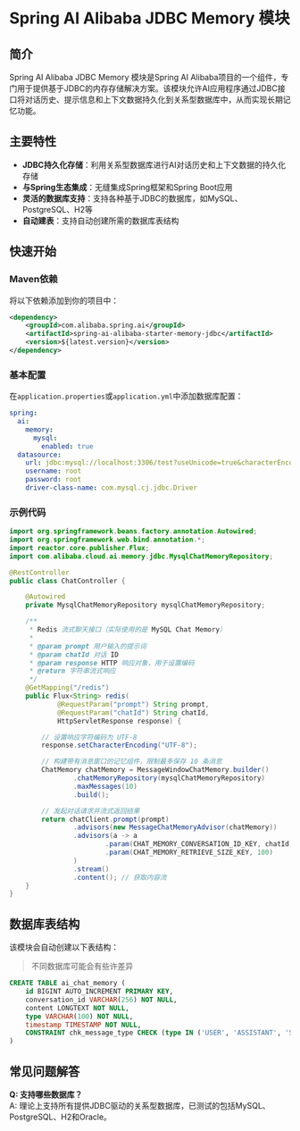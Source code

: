# Spring AI Alibaba JDBC Memory 模块

## 简介

Spring AI Alibaba JDBC Memory 模块是Spring AI Alibaba项目的一个组件，专门用于提供基于JDBC的内存存储解决方案。该模块允许AI应用程序通过JDBC接口将对话历史、提示信息和上下文数据持久化到关系型数据库中，从而实现长期记忆功能。

## 主要特性

- **JDBC持久化存储**：利用关系型数据库进行AI对话历史和上下文数据的持久化存储
- **与Spring生态集成**：无缝集成Spring框架和Spring Boot应用
- **灵活的数据库支持**：支持各种基于JDBC的数据库，如MySQL、PostgreSQL、H2等
- **自动建表**：支持自动创建所需的数据库表结构

## 快速开始

### Maven依赖

将以下依赖添加到你的项目中：

```xml
<dependency>
    <groupId>com.alibaba.spring.ai</groupId>
    <artifactId>spring-ai-alibaba-starter-memory-jdbc</artifactId>
    <version>${latest.version}</version>
</dependency>
```

### 基本配置

在`application.properties`或`application.yml`中添加数据库配置：

```yml
spring:
  ai:
    memory:
      mysql:
        enabled: true
  datasource:
    url: jdbc:mysql://localhost:3306/test?useUnicode=true&characterEncoding=utf-8&useSSL=false&allowPublicKeyRetrieval=true&zeroDateTimeBehavior=convertToNull&transformedBitIsBoolean=true&allowMultiQueries=true&tinyInt1isBit=false&allowLoadLocalInfile=true&allowLocalInfile=true&allowUrl
    username: root
    password: root
    driver-class-name: com.mysql.cj.jdbc.Driver
```

### 示例代码

```java
import org.springframework.beans.factory.annotation.Autowired;
import org.springframework.web.bind.annotation.*;
import reactor.core.publisher.Flux;
import com.alibaba.cloud.ai.memory.jdbc.MysqlChatMemoryRepository;

@RestController
public class ChatController {

    @Autowired
    private MysqlChatMemoryRepository mysqlChatMemoryRepository;

    /**
     * Redis 流式聊天接口（实际使用的是 MySQL Chat Memory）
     *
     * @param prompt 用户输入的提示词
     * @param chatId 对话 ID
     * @param response HTTP 响应对象，用于设置编码
     * @return 字符串流式响应
     */
    @GetMapping("/redis")
    public Flux<String> redis(
            @RequestParam("prompt") String prompt,
            @RequestParam("chatId") String chatId,
            HttpServletResponse response) {

        // 设置响应字符编码为 UTF-8
        response.setCharacterEncoding("UTF-8");

        // 构建带有消息窗口的记忆组件，限制最多保存 10 条消息
        ChatMemory chatMemory = MessageWindowChatMemory.builder()
                .chatMemoryRepository(mysqlChatMemoryRepository)
                .maxMessages(10)
                .build();

        // 发起对话请求并流式返回结果
        return chatClient.prompt(prompt)
                .advisors(new MessageChatMemoryAdvisor(chatMemory)) 
                .advisors(a -> a
                        .param(CHAT_MEMORY_CONVERSATION_ID_KEY, chatId) 
                        .param(CHAT_MEMORY_RETRIEVE_SIZE_KEY, 100)  
                )
                .stream()
                .content(); // 获取内容流
    }
}
```

## 数据库表结构

该模块会自动创建以下表结构：

> 不同数据库可能会有些许差异

```sql
CREATE TABLE ai_chat_memory (
    id BIGINT AUTO_INCREMENT PRIMARY KEY,
    conversation_id VARCHAR(256) NOT NULL,
    content LONGTEXT NOT NULL,
    type VARCHAR(100) NOT NULL,
    timestamp TIMESTAMP NOT NULL,
    CONSTRAINT chk_message_type CHECK (type IN ('USER', 'ASSISTANT', 'SYSTEM', 'TOOL'))
)
```

## 常见问题解答

**Q: 支持哪些数据库？**  
A: 理论上支持所有提供JDBC驱动的关系型数据库，已测试的包括MySQL、PostgreSQL、H2和Oracle。
